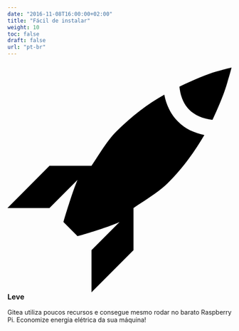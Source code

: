 ```yaml
---
date: "2016-11-08T16:00:00+02:00"
title: "Fácil de instalar"
weight: 10
toc: false
draft: false
url: "pt-br"
---
```

<h3 class="subtitle is-3">
	<svg class="octicon octicon-rocket" viewBox="0 0 16 16" version="1.1" aria-hidden="true">
		<path fill-rule="evenodd" d="M12.17 3.83c-.27-.27-.47-.55-.63-.88-.16-.31-.27-.66-.34-1.02-.58.33-1.16.7-1.73 1.13-.58.44-1.14.94-1.69 1.48-.7.7-1.33 1.81-1.78 2.45H3L0 10h3l2-2c-.34.77-1.02 2.98-1 3l1 1c.02.02 2.23-.64 3-1l-2 2v3l3-3v-3c.64-.45 1.75-1.09 2.45-1.78.55-.55 1.05-1.13 1.47-1.7.44-.58.81-1.16 1.14-1.72-.36-.08-.7-.19-1.03-.34a3.39 3.39 0 0 1-.86-.63M16 0s-.09.38-.3 1.06c-.2.7-.55 1.58-1.06 2.66-.7-.08-1.27-.33-1.66-.72-.39-.39-.63-.94-.7-1.64C13.36.84 14.23.48 14.92.28 15.62.08 16 0 16 0"></path>
	</svg>
	Leve
</h3>

Gitea utiliza poucos recursos e consegue mesmo rodar no barato Raspberry Pi. Economize energia elétrica da sua máquina!
